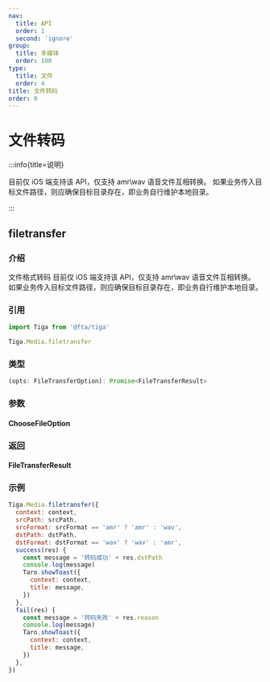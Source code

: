 ```yaml
---
nav:
  title: API
  order: 1
  second: 'ignore'
group:
  title: 多媒体
  order: 100
type:
  title: 文件
  order: 4
title: 文件转码
order: 0
---
```


# 文件转码

:::info{title=说明}

目前仅 iOS 端支持该 API，仅支持 amr\wav 语音文件互相转换。
如果业务传入目标文件路径，则应确保目标目录存在，即业务自行维护本地目录。

:::

## filetransfer

<Platform name="media" version="1.6.0"></Platform>

### 介绍

文件格式转码
目前仅 iOS 端支持该 API，仅支持 amr\wav 语音文件互相转换。
如果业务传入目标文件路径，则应确保目标目录存在，即业务自行维护本地目录。

### 引用

```jsx | pure
import Tiga from '@fta/tiga'

Tiga.Media.filetransfer
```

### 类型

```jsx | pure
(opts: FileTransferOption): Promise<FileTransferResult>
```

### 参数

#### ChooseFileOption

<API id='Media_FileTransferOption'></API>

### 返回

#### FileTransferResult

<API id='Media_FileTransferResult' hideDefault='true'></API>

### 示例

```jsx | pure
Tiga.Media.filetransfer({
  context: context,
  srcPath: srcPath,
  srcFormat: srcFormat == 'amr' ? 'amr' : 'wav',
  dstPath: dstPath,
  dstFormat: dstFormat == 'wav' ? 'wav' : 'amr',
  success(res) {
    const message = '转码成功' + res.dstPath
    console.log(message)
    Taro.showToast({
      context: context,
      title: message,
    })
  },
  fail(res) {
    const message = '转码失败' + res.reason
    console.log(message)
    Taro.showToast({
      context: context,
      title: message,
    })
  },
})
```
